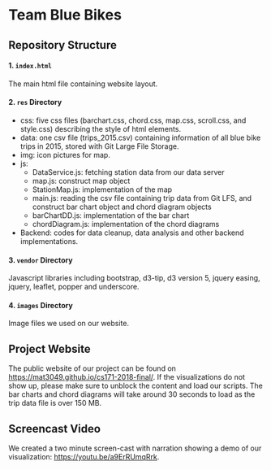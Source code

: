 # Team Blue Bikes #

## Repository Structure
#### 1. `index.html`
The main html file containing website layout.

#### 2. `res` Directory
- css: five css files (barchart.css, chord.css, map.css, scroll.css, and style.css) describing the style of html elements.
- data: one csv file (trips_2015.csv) containing information of all blue bike trips in 2015, stored with Git Large File Storage.
- img: icon pictures for map.
- js:
	* DataService.js: fetching station data from our data server
	* map.js: construct map object
	* StationMap.js: implementation of the map
	* main.js: reading the csv file containing trip data from Git LFS, and construct bar chart object and chord diagram objects
	* barChartDD.js: implementation of the bar chart
	* chordDiagram.js: implementation of the chord diagrams
- Backend: codes for data cleanup, data analysis and other backend implementations.

#### 3. `vendor` Directory
Javascript libraries including bootstrap, d3-tip, d3 version 5, jquery easing, jquery, leaflet, popper and underscore.

#### 4. `images` Directory
Image files we used on our website.

## Project Website
The public website of our project can be found on https://mat3049.github.io/cs171-2018-final/. If the visualizations do not show up, please make sure to unblock the content and load our scripts. The bar charts and chord diagrams will take around 30 seconds to load as the trip data file is over 150 MB.

## Screencast Video
We created a two minute screen-cast with narration showing a demo of our visualization: https://youtu.be/a9ErRUmqRrk.


